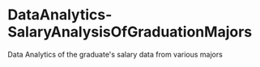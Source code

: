 # DataAnalytics-SalaryAnalysisOfGraduationMajors
Data Analytics of the graduate's salary data from various majors
